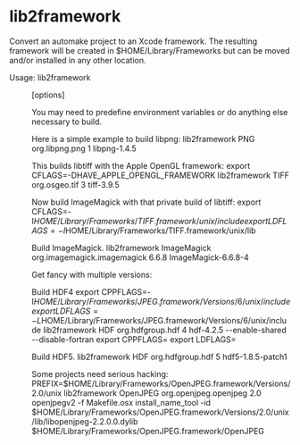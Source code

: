 lib2framework
=============

Convert an automake project to an Xcode framework. The resulting framework will be created in $HOME/Library/Frameworks but can be moved and/or installed in any other location.

Usage: lib2framework <framework> <id> <version> <dir> [options]

You may need to predefine environment variables or do anything else necessary to build.

Here is a simple example to build libpng:
lib2framework PNG org.libpng.png 1 libpng-1.4.5

This builds libtiff with the Apple OpenGL framework:
export CFLAGS=-DHAVE_APPLE_OPENGL_FRAMEWORK
lib2framework TIFF org.osgeo.tif 3 tiff-3.9.5 

Now build ImageMagick with that private build of libtiff:
export CFLAGS=-I$HOME/Library/Frameworks/TIFF.framework/unix/include
export LDFLAGS=-I$HOME/Library/Frameworks/TIFF.framework/unix/lib

Build ImageMagick.
lib2framework ImageMagick org.imagemagick.imagemagick 6.6.8 ImageMagick-6.6.8-4 

Get fancy with multiple versions: 

Build HDF4
export CPPFLAGS=-I$HOME/Library/Frameworks/JPEG.framework/Versions/6/unix/include
export LDFLAGS=-L$HOME/Library/Frameworks/JPEG.framework/Versions/6/unix/include
lib2framework HDF org.hdfgroup.hdf 4 hdf-4.2.5 --enable-shared --disable-fortran
export CPPFLAGS=
export LDFLAGS=

Build HDF5.
lib2framework HDF org.hdfgroup.hdf 5 hdf5-1.8.5-patch1

Some projects need serious hacking:
PREFIX=$HOME/Library/Frameworks/OpenJPEG.framework/Versions/2.0/unix lib2framework OpenJPEG org.openjpeg.openjpeg 2.0 openjpegv2 -f Makefile.osx
install_name_tool -id $HOME/Library/Frameworks/OpenJPEG.framework/Versions/2.0/unix/lib/libopenjpeg-2.2.0.0.dylib $HOME/Library/Frameworks/OpenJPEG.framework/OpenJPEG

